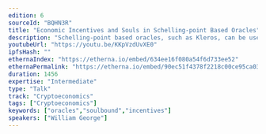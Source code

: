 ```yaml
---
edition: 6
sourceId: "BQHN3R"
title: "Economic Incentives and Souls in Schelling-point Based Oracles"
description: "Schelling-point based oracles, such as Kleros, can be used to attribute soulbound tokens (SBTs) to individuals based on subjective evaluations of their backgrounds and expertise. Moreover, mechanisms using SBTs can complement economic incentives in such oracles; for example, an SBT-conscious random selection process can determine the voters on a given question. We will focus on how the interplay of economic and social elements in such systems can be designed to maximize resistance to attacks."
youtubeUrl: "https://youtu.be/KKpVzdUvXE0"
ipfsHash: ""
ethernaIndex: "https://etherna.io/embed/634ee16f080a54f6d733ee52"
ethernaPermalink: "https://etherna.io/embed/90ec51f4378f2218c00ce95ca03985111cbefc1fe3316daeb7677f28c31ea7a1"
duration: 1456
expertise: "Intermediate"
type: "Talk"
track: "Cryptoeconomics"
tags: ["Cryptoeconomics"]
keywords: ["oracles","soulbound","incentives"]
speakers: ["William George"]
---
```

